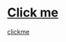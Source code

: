 # <a href="javascript:alert('XSS Attack!');">Click me</a>
<a href=https://in.pinterest.com/pin/932245191599758496/>clickme</a>
